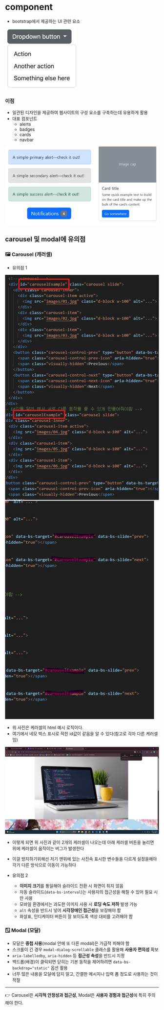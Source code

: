 # component

- bootstrap에서 제공하는 UI 관련 요소

![alt text](img/image-12.png)

### 이점
- 일관된 디자인을 제공하여 웹사이트의 구성 요소를 구축하는데 유용하게 활용
- 대표 컴포넌트
  - alerts
  - badges
  - cards
  - navbar

![alt text](img/image-13.png)

## carousel 및 modal에 유의점

### 🖼️ Carousel (캐러셀)
- 유의점 1


![alt text](img/image-15.png)
![alt text](img/image-16.png)


- 위 사진은 케러셀의 html 예시 로직이다. 
- 여기에서 네모 박스 표시로 적힌 id값이 같음을 알 수 있다(참고로 각자 다른 케러셀임)

![alt text](img/image-17.png)

- 이렇게 되면 위 사진과 같이 2개의 케러셀이 나오는데 아래 케러셀 버튼을 눌리면 위에 케러셀이 움직이는 버그가 발생한다 
- 이걸 방지하기위해선 저기 맨위에 있는 사진속 표시한 변수들을 다르게 설정을해야 각기 다른 방식으로 이동이 가능하다


- 유의점 2
  - **이미지 크기**를 통일해야 슬라이드 전환 시 화면이 튀지 않음  
  - 자동 슬라이드(`data-bs-interval`)는 사용자의 접근성을 해칠 수 있어  필요 시만 사용  
  - 모바일 환경에서는 과도한 이미지 사용 시 **로딩 속도 저하** 발생 가능  
  - `alt` 속성을 반드시 넣어 **시각장애인 접근성**을 보장해야 함  
  - 화살표, 인디케이터 버튼이 잘 보이도록 색상 대비를 고려해야 함  

### 🪟 Modal (모달)
- 모달은 **중첩 사용**(modal 안에 또 다른 modal)은 가급적 피해야 함  
- 스크롤이 긴 경우 `modal-dialog-scrollable` 클래스를 활용해 **사용자 편의성** 확보  
- `aria-labelledby`, `aria-hidden` 등 **접근성 속성**을 반드시 지정  
- 백드롭(배경)이 클릭되면 닫히는 기본 동작을 제어하려면 `data-bs-backdrop="static"` 옵션 활용  
- 너무 많은 내용을 모달에 담지 말고, 간결한 메시지나 입력 폼 정도로 사용하는 것이 적절  

---
👉 Carousel은 **시각적 안정성과 접근성**, Modal은 **사용자 경험과 접근성**에 특히 주의해야 한다.
